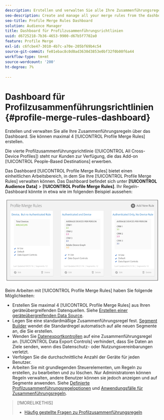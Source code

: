 ```yaml
---
description: Erstellen und verwalten Sie alle Ihre Zusammenführungsregeln über das Dashboard. Sie können maximal 4 Profilzusammenführungsrichtlinien erstellen.
seo-description: Create and manage all your merge rules from the dashboard. You can create a maximum of 4 Profile Merge Rules.
seo-title: Profile Merge Rules Dashboard
solution: Audience Manager
title: Dashboard für Profilzusammenführungsrichtlinien
uuid: d6725218-7b36-4653-9900-d67b5f7702a0
feature: Profile Merge
exl-id: c6fcbe47-3010-4b7c-a70e-205bf69b4c54
source-git-commit: fe01ebac8c0d0ad3630d3853e0bf32f0b00f6a44
workflow-type: tm+mt
source-wordcount: '200'
ht-degree: 7%

---
```


# Dashboard für Profilzusammenführungsrichtlinien {#profile-merge-rules-dashboard}

Erstellen und verwalten Sie alle Ihre Zusammenführungsregeln über das Dashboard. Sie können maximal 4 [!UICONTROL Profile Merge Rules] erstellen.

Die vierte Profilzusammenführungsrichtlinie ([!UICONTROL All Cross-Device Profiles]) steht nur Kunden zur Verfügung, die das Add-on [!UICONTROL People-Based Destinations] erwerben.

Das Dashboard [!UICONTROL Profile Merge Rules] bietet einen einheitlichen Arbeitsbereich, in dem Sie Ihre [!UICONTROL Profile Merge Rules] verwalten können. Das Dashboard befindet sich unter **[!UICONTROL Audience Data]** > **[!UICONTROL Profile Merge Rules]**. Ihr Regeln-Dashboard könnte in etwa wie im folgenden Beispiel aussehen:

![](assets/profile-dashboard.png)

Beim Arbeiten mit [!UICONTROL Profile Merge Rules] haben Sie folgende Möglichkeiten:

* Erstellen Sie maximal 4 [!UICONTROL Profile Merge Rules] aus Ihren geräteübergreifenden Datenquellen. Siehe [Erstellen einer geräteübergreifenden Data Source](merge-rules-start.md#create-data-source).
* Legen Sie eine standardmäßige Zusammenführungsregel fest. [Segment Builder](../segments/segment-builder.md) wendet die Standardregel automatisch auf alle neuen Segmente an, die Sie erstellen.
* Wenden Sie [Datenexportkontrollen](../data-export-controls.md) auf eine Zusammenführungsregel an. [!UICONTROL Data Export Controls] verhindert, dass Sie Daten an Ziele senden, wenn dies Datenschutz- oder Nutzungsvereinbarungen verletzt.
* Verfolgen Sie die durchschnittliche Anzahl der Geräte für jeden Benutzer.
* Arbeiten Sie mit grundlegenden Steuerelementen, um Regeln zu erstellen, zu bearbeiten und zu löschen. Nur Administratoren können Regeln verwalten, andere Benutzer können sie jedoch anzeigen und auf Segmente anwenden. Siehe [Definierte Profilzusammenführungsregeloptionen](merge-rule-definitions.md) und [Anwendungsfälle für Zusammenführungsregeln](merge-rule-targeting-options.md).

>[!MORELIKETHIS]
>
>* [Häufig gestellte Fragen zu Profilzusammenführungsregeln](../../faq/faq-profile-merge.md)
